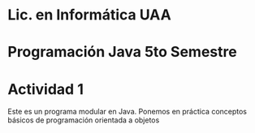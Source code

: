 # Lic. en Informática UAA
# Programación Java 5to Semestre
# Actividad 1

Este es un programa modular en Java. Ponemos en práctica conceptos básicos de programación orientada a objetos
